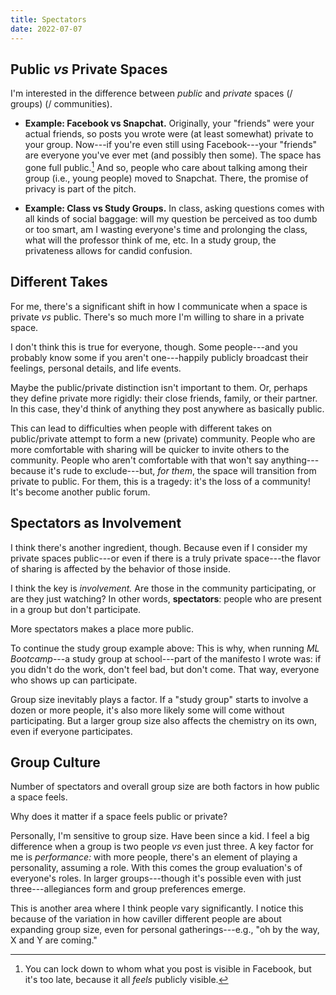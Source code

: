 ```yaml
---
title: Spectators
date: 2022-07-07
---
```


## Public _vs_ Private Spaces

I'm interested in the difference between  _public_ and _private_ spaces (/ groups) (/ communities).

- **Example: Facebook vs Snapchat.** Originally, your "friends" were your actual friends, so posts you wrote were (at least somewhat) private to your group. Now---if you're even still using Facebook---your "friends" are everyone you've ever met (and possibly then some). The space has gone full public.[^lock] And so, people who care about talking among their group (i.e., young people) moved to Snapchat. There, the promise of privacy is part of the pitch.

- **Example: Class vs Study Groups.** In class, asking questions comes with all kinds of social baggage: will my question be perceived as too dumb or too smart, am I wasting everyone's time and prolonging the class, what will the professor think of me, etc. In a study group, the privateness allows for candid confusion.

[^lock]: You can lock down to whom what you post is visible in Facebook, but it's too late, because it all _feels_ publicly visible.

## Different Takes

For me, there's a significant shift in how I communicate when a space is private _vs_ public. There's so much more I'm willing to share in a private space.

I don't think this is true for everyone, though. Some people---and you probably know some if you aren't one---happily publicly broadcast their feelings, personal details, and life events.

Maybe the public/private distinction isn't important to them. Or, perhaps they define private more rigidly: their close friends, family, or their partner. In this case, they'd think of anything they post anywhere as basically public.

This can lead to difficulties when people with different takes on public/private attempt to form a new (private) community. People who are more comfortable with sharing will be quicker to invite others to the community. People who aren't comfortable with that won't say anything---because it's rude to exclude---but, _for them_, the space will transition from private to public. For them, this is a tragedy: it's the loss of a community! It's become another public forum.

## Spectators as Involvement

I think there's another ingredient, though. Because even if I consider my private spaces public---or even if there is a truly private space---the flavor of sharing is affected by the behavior of those inside.

I think the key is _involvement._ Are those in the community participating, or are they just watching? In other words, **spectators**: people who are present in a group but don't participate.

More spectators makes a place more public.

To continue the study group example above: This is why, when running _ML Bootcamp_---a study group at school---part of the manifesto I wrote was: if you didn't do the work, don't feel bad, but don't come. That way, everyone who shows up can participate.

Group size inevitably plays a factor. If a "study group" starts to involve a dozen or more people, it's also more likely some will come without participating. But a larger group size also affects the chemistry on its own, even if everyone participates.

## Group Culture

Number of spectators and overall group size are both factors in how public a space feels.

Why does it matter if a space feels public or private?

Personally, I'm sensitive to group size. Have been since a kid. I feel a big difference when a group is two people _vs_ even just three. A key factor for me is _performance:_ with more people, there's an element of playing a personality, assuming a role. With this comes the group evaluation's of everyone's roles. In larger groups---though it's possible even with just three---allegiances form and group preferences emerge.

This is another area where I think people vary significantly. I notice this because of the variation in how caviller different people are about expanding group size, even for personal gatherings---e.g., "oh by the way, X and Y are coming."
